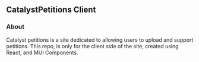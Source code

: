 ## CatalystPetitions Client

### About

Catalyst petitions is a site dedicated to allowing users to upload and support petitions.
This repo, is only for the client side of the site, created using React, and MUI Components.
